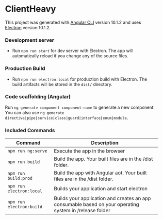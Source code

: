 # ClientHeavy

This project was generated with [Angular CLI](https://github.com/angular/angular-cli) version 10.1.2 and uses [Electron](https://github.com/electron/electron) version 10.1.2.

### Development server

-   Run `npm run start` for dev server with Electron. The app will automatically reload if you change any of the source files.

### Production Build

-   Run `npm run electron:local` for production build with Electron. The build artifacts will be stored in the `dist/` directory.

### Code scaffolding (Angular)

Run `ng generate component component-name` to generate a new component. You can also use `ng generate directive|pipe|service|class|guard|interface|enum|module`.

### Included Commands

| Command                  | Description                                                                                             |
| ------------------------ | ------------------------------------------------------------------------------------------------------- |
| `npm run ng:serve`       | Execute the app in the browser                                                                          |
| `npm run build`          | Build the app. Your built files are in the /dist folder.                                                |
| `npm run build:prod`     | Build the app with Angular aot. Your built files are in the /dist folder.                               |
| `npm run electron:local` | Builds your application and start electron                                                              |
| `npm run electron:build` | Builds your application and creates an app consumable based on your operating system in /release folder |
